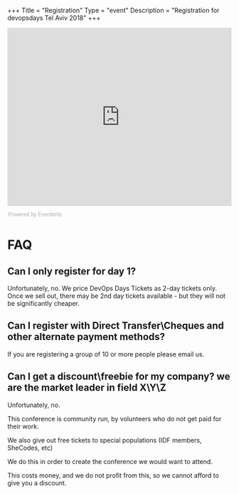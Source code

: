 +++
Title = "Registration"
Type = "event"
Description = "Registration for devopsdays Tel Aviv 2018"
+++

<div style="width:100%; text-align:left;"><iframe src="https://eventbrite.com/tickets-external?eid=46567272967&ref=etckt" frameborder="0" height="400" width="100%" vspace="0" hspace="0" marginheight="5" marginwidth="5" scrolling="auto" allowtransparency="true"></iframe><div style="font-family:Helvetica, Arial; font-size:12px; padding:10px 0 5px; margin:2px; width:100%; text-align:left;" ><a class="powered-by-eb" style="color: #ADB0B6; text-decoration: none;" target="_blank" href="https://www.eventbrite.com/">Powered by Eventbrite</a></div></div>

# FAQ


## Can I only register for day 1?
Unfortunately, no. 
We price DevOps Days Tickets as 2-day tickets only.  
Once we sell out, there may be 2nd day tickets available - but they will not be significantly cheaper.

## Can I register with Direct Transfer\Cheques and other alternate payment methods?
If you are registering a group of 10 or more people please email us.

## Can I get a discount\freebie for my company? we are the market leader in field X\Y\Z
Unfortunately, no. 

This conference is community run, by volunteers who do not get paid for their work.

We also give out free tickets to special populations (IDF members, SheCodes, etc)

We do this in order to create the conference we would want to attend.

This costs money, and we do not profit from this, so we cannot afford to give you a discount.
